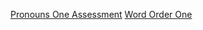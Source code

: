 

[Pronouns One Assessment](https://goo.gl/forms/Hx4KxNg5wj4SwB0H3)
[Word Order One](https://goo.gl/forms/l3tUC35tGRIj6pBn2)

